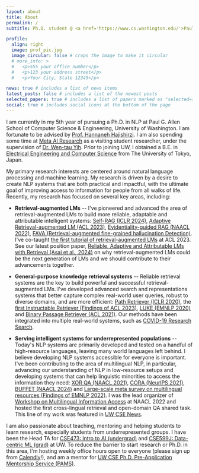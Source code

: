```yaml
---
layout: about
title: About
permalink: /
subtitle: Ph.D. student @ <a href='https://www.cs.washington.edu/'>Paul G. Allen School of Computer Science & Engineering, University of Washington</a><br>Visiting Student Researcher @ <a href='https://ai.meta.com/'>Meta AI</a>

profile:
  align: right
  image: prof_pic.jpg
  image_circular: false # crops the image to make it circular
  # more_info: >
  #   <p>555 your office number</p>
  #   <p>123 your address street</p>
  #   <p>Your City, State 12345</p>

news: true # includes a list of news items
latest_posts: false # includes a list of the newest posts
selected_papers: true # includes a list of papers marked as "selected={true}"
social: true # includes social icons at the bottom of the page
---
```


<!-- Write your biography here. Tell the world about yourself. Link to your favorite [subreddit](http://reddit.com). You can put a picture in, too. The code is already in, just name your picture `prof_pic.jpg` and put it in the `img/` folder.

Put your address / P.O. box / other info right below your picture. You can also disable any of these elements by editing `profile` property of the YAML header of your `_pages/about.md`. Edit `_bibliography/papers.bib` and Jekyll will render your [publications page](/al-folio/publications/) automatically.

Link to your social media connections, too. This theme is set up to use [Font Awesome icons](https://fontawesome.com/) and [Academicons](https://jpswalsh.github.io/academicons/), like the ones below. Add your Facebook, Twitter, LinkedIn, Google Scholar, or just disable all of them. -->

I am currently in my 5th year of pursuing a Ph.D. in NLP at Paul G. Allen School of Computer Science & Engineering, University of Washington. I am fortunate to be advised by [Prof. Hannaneh Hajishirzi](https://homes.cs.washington.edu/~hannaneh/index.html). I am also spending some time at [Meta AI Research](https://ai.meta.com/research/) as a visiting student researcher, under the supervision of [Dr. Wen-tau Yih](https://scottyih.org/). Prior to joining UW, I obtained a B.E. in [Electrical Engineering and Computer Science](https://www.ee.t.u-tokyo.ac.jp/en/) from The University of Tokyo, Japan.

My primary research interests are centered around natural language processing and machine learning.
My research is driven by a desire to create NLP systems that are both practical and impactful, with the ultimate goal of improving access to information for people from all walks of life.
Recently, my research has focused on several key areas, including:


- **Retrieval-augmented LMs** -- I've pioneered and advanced the area of retrieval-augmented LMs to build more reliable, adaptable and attributable intelligent systems: [Self-RAG (ICLR 2024)](https://arxiv.org/abs/2310.11511), [Adaptive Retrieval-augmented LM (ACL 2023)](https://arxiv.org/abs/2212.10511), [Evidentiality-guided RAG (NAACL 2022)](https://arxiv.org/abs/2112.08688), [FAVA (Retrieval-augmented fine-grained hallucination Detection)](https://arxiv.org/abs/2401.06855). I've co-taught [the first tutorial of retrieval-augmented LMs](https://acl2023-retrieval-lm.github.io/) at ACL 2023. See our latest position paper, [Reliable, Adaptive and Attributable LMs with Retrieval (Asai et al., 2024)](assets/pdf/ralm_position.pdf) on why retrieval-augmented LMs could be the next generation of LMs and we should contribute to their advancements together.


- **General-purpose knowledge retrieval systems** -- Reliable retrieval systems are the key to build powerful and successful retrieval-augmented LMs. I've developed advanced search and representations systems that better capture complex real-world user queries, robust to diverse domains, and are more efficient: [Path Retriever (ICLR 2020)](https://openreview.net/forum?id=SJgVHkrYDH), the [first Instructable Retriever (Findings of ACL 2023)](https://arxiv.org/abs/2211.09260), [LUKE (EMNLP 2020)](https://arxiv.org/abs/2010.01057) and [Binary Passage Retriever (ACL 2021)](https://arxiv.org/abs/2106.00882). Our methods have been integrated into multiple real-world systems, such as [COVID-19 Research Search](https://www.salesforce.com/news/stories/salesforce-research-develops-new-search-engine-to-support-the-fight-against-covid-19/).


- **Serving intelligent systems for underrepresented populations** -- Today's NLP systems are primarily developed and tested on a handful of high-resource languages, leaving many world languages left behind. I believe developing NLP systems accessible for everyone is important. I've been contributing to the area of multilingual NLP, in particular, advancing our understanding of NLP in low-resource setups and developing systems that can help linguistic minorities to access the information they need: [XOR QA (NAACL 2021)](https://arxiv.org/abs/2010.11856), [CORA (NeurIPS 2021)](https://arxiv.org/abs/2107.11976), [BUFFET (NAACL 2024)](https://arxiv.org/abs/2305.14857) and [Large-scale meta survey on multilingual resources (Findings of EMNLP 2022)](https://arxiv.org/abs/2211.15649). I was the lead organizer of [Workshop on Multilingual Information Access](https://mia-workshop.github.io/) at NAACL 2022 and hosted the first cross-lingual retrieval and open-domain QA shared task. This line of my work was featured in [UW CSE News](https://news.cs.washington.edu/2022/10/20/lost-in-translation-no-more-ibm-fellowship-winner-akari-asai-asks-and-answers-big-questions-in-nlp-to-expand-information-access-to-all/).

I am also passionate about teaching, mentoring and helping students to learn research, especially students from underrepresented groups.
I have been the Head TA for [CSE473: Intro to AI (undergrad)](https://courses.cs.washington.edu/courses/cse473/23au/) and [CSE599J: Data-centric ML (grad)](https://koh.pw/cse599j/) at UW.  To reduce the barrier to start research or Ph.D. in this area, I'm hosting weekly office hours open to everyone (please sign up from [Calendly](https://calendly.com/akari-asai/office-hour)!), and am a mentor for [UW CSE Ph.D. Pre-Application Mentorship Service (PAMS)](https://www.cs.washington.edu/academics/phd/admissions/pams).

